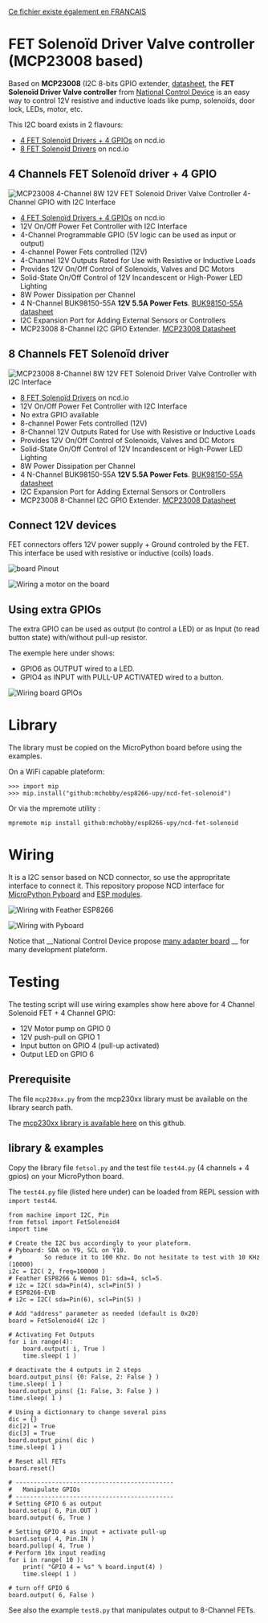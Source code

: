 [Ce fichier existe également en FRANCAIS](readme.md)

# FET Solenoïd Driver Valve controller (MCP23008 based)
Based on __MCP23008__ (I2C 8-bits GPIO extender, [datasheet](https://ww1.microchip.com/downloads/en/DeviceDoc/21919e.pdf), the __FET Solenoïd Driver Valve controller__ from [National Control Device](https://store.ncd.io) is an easy way to control 12V resistive and inductive loads like pump, solenoïds, door lock, LEDs, motor, etc.

This I2C board exists in 2 flavours:
* [4 FET Solenoïd Drivers + 4 GPIOs](https://store.ncd.io/product/mcp23008-4-channel-8w-12v-fet-solenoid-driver-valve-controller-4-channel-gpio-with-i2c-interface/) on ncd.io
* [8 FET Solenoïd Drivers](https://store.ncd.io/product/mcp23008-8-channel-8w-12v-fet-solenoid-driver-valve-controller-with-i2c-interface/) on ncd.io

## 4 Channels FET Solenoïd driver + 4 GPIO
![MCP23008 4-Channel 8W 12V FET Solenoid Driver Valve Controller 4-Channel GPIO with I2C Interface](docs/_static/ncd-fetsol-4channel.jpg)

* [4 FET Solenoïd Drivers + 4 GPIOs](https://store.ncd.io/product/mcp23008-4-channel-8w-12v-fet-solenoid-driver-valve-controller-4-channel-gpio-with-i2c-interface/) on ncd.io
* 12V On/Off Power Fet Controller with I2C Interface
* 4-Channel Programmable GPIO (5V logic can be used as input or output)
* 4-channel Power Fets controlled (12V)
 * 4-Channel 12V Outputs Rated for Use with Resistive or Inductive Loads
 * Provides 12V On/Off Control of Solenoids, Valves and DC Motors
 * Solid-State On/Off Control of 12V Incandescent or High-Power LED Lighting
 * 8W Power Dissipation per Channel
 * 4 N-Channel BUK98150-55A __12V 5.5A Power Fets__. [BUK98150-55A datasheet](https://www.nexperia.com/products/mosfets/automotive-mosfets/BUK98150-55A.html)
* I2C Expansion Port for Adding External Sensors or Controllers
* MCP23008 8-Channel I2C GPIO Extender. [MCP23008 Datasheet](https://ww1.microchip.com/downloads/en/DeviceDoc/21919e.pdf)

## 8 Channels FET Solenoïd driver
![MCP23008 8-Channel 8W 12V FET Solenoid Driver Valve Controller with I2C Interface](docs/_static/ncd-fetsol-8channel.jpg)

* [8 FET Solenoïd Drivers](https://store.ncd.io/product/mcp23008-8-channel-8w-12v-fet-solenoid-driver-valve-controller-with-i2c-interface/) on ncd.io
* 12V On/Off Power Fet Controller with I2C Interface
* No extra GPIO available
* 8-channel Power Fets controlled (12V)
 * 8-Channel 12V Outputs Rated for Use with Resistive or Inductive Loads
 * Provides 12V On/Off Control of Solenoids, Valves and DC Motors
 * Solid-State On/Off Control of 12V Incandescent or High-Power LED Lighting
 * 8W Power Dissipation per Channel
 * 4 N-Channel BUK98150-55A __12V 5.5A Power Fets__. [BUK98150-55A datasheet](https://www.nexperia.com/products/mosfets/automotive-mosfets/BUK98150-55A.html)
* I2C Expansion Port for Adding External Sensors or Controllers
* MCP23008 8-Channel I2C GPIO Extender. [MCP23008 Datasheet](https://ww1.microchip.com/downloads/en/DeviceDoc/21919e.pdf)

## Connect 12V devices

FET connectors offers 12V power supply + Ground controled by the FET. This interface be used with resistive or inductive (coils) loads.

![board Pinout](docs/_static/pinout.jpg)

![Wiring a motor on the board](docs/_static/wiring-motor.jpg)

## Using extra GPIOs

The extra GPIO can be used as output (to control a LED) or as Input (to read button state) with/without pull-up resistor.

The exemple here under shows:
* GPIO6 as OUTPUT wired to a LED.
* GPIO4 as INPUT with PULL-UP ACTIVATED wired to a button.

![Wiring board GPIOs](docs/_static/wiring-gpio.jpg)

# Library

The library must be copied on the MicroPython board before using the examples.

On a WiFi capable plateform:

```
>>> import mip
>>> mip.install("github:mchobby/esp8266-upy/ncd-fet-solenoid")
```

Or via the mpremote utility :

```
mpremote mip install github:mchobby/esp8266-upy/ncd-fet-solenoid
```

# Wiring

It is a I2C sensor based on NCD connector, so use the appropritate interface to connect it. This repository propose NCD interface for [MicroPython Pyboard](https://github.com/mchobby/pyboard-driver/tree/master/NCD) and [ESP modules](../NCD/readme.md).

![Wiring with Feather ESP8266](../NCD/ncd_feather.png)

![Wiring with Pyboard](docs/_static/ncd_fetsol_to_pyboard.jpg)

Notice that __National Control Device propose [many adapter board](https://store.ncd.io/shop/?fwp_product_type=adapters) __ for many development plateform.

# Testing

The testing script will use wiring examples show here above for 4 Channel Solenoid FET + 4 Channel GPIO:
* 12V Motor pump on GPIO 0
* 12V push-pull on GPIO 1
* Input button on GPIO 4 (pull-up activated)
* Output LED on GPIO 6

## Prerequisite

The file `mcp230xx.py` from the mcp230xx library must be available on the library search path.

The [mcp230xx library is available here](../mcp230xx/readme.md) on this github.

## library & examples

Copy the library file `fetsol.py` and the test file `test44.py` (4 channels + 4  gpios) on your MicroPython board.

The `test44.py` file (listed here under) can be loaded from REPL session with `import test44`.

```
from machine import I2C, Pin
from fetsol import FetSolenoid4
import time

# Create the I2C bus accordingly to your plateform.
# Pyboard: SDA on Y9, SCL on Y10.
#         So reduce it to 100 Khz. Do not hesitate to test with 10 KHz (10000)
i2c = I2C( 2, freq=100000 )
# Feather ESP8266 & Wemos D1: sda=4, scl=5.
# i2c = I2C( sda=Pin(4), scl=Pin(5) )
# ESP8266-EVB
# i2c = I2C( sda=Pin(6), scl=Pin(5) )

# Add "address" parameter as needed (default is 0x20)
board = FetSolenoid4( i2c )

# Activating Fet Outputs
for i in range(4):
	board.output( i, True )
	time.sleep( 1 )

# deactivate the 4 outputs in 2 steps
board.output_pins( {0: False, 2: False } )
time.sleep( 1 )
board.output_pins( {1: False, 3: False } )
time.sleep( 1 )

# Using a dictionnary to change several pins
dic = {}
dic[2] = True
dic[3] = True
board.output_pins( dic )
time.sleep( 1 )

# Reset all FETs
board.reset()

# --------------------------------------------
#   Manipulate GPIOs
# --------------------------------------------
# Setting GPIO 6 as output
board.setup( 6, Pin.OUT )
board.output( 6, True )

# Setting GPIO 4 as input + activate pull-up
board.setup( 4, Pin.IN )
board.pullup( 4, True )
# Perform 10x input reading
for i in range( 10 ):
	print( "GPIO 4 = %s" % board.input(4) )
	time.sleep( 1 )

# turn off GPIO 6
board.output( 6, False )
```
See also the example `test8.py` that manipulates output to 8-Channel FETs.
